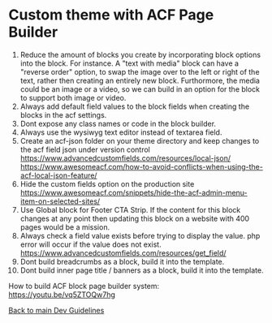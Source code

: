 # Custom theme with ACF Page Builder
1. Reduce the amount of blocks you create by incorporating block options into the block. For instance. A "text with media" block can have a "reverse order" option, to swap the image over to the left or right of the text, rather then creating an entirely new block. Furthormore, the media could be an image or a video, so we can build in an option for the block to support both image or video.
2. Always add default field values to the block fields when creating the blocks in the acf settings. 
3. Dont expose any class names or code in the block builder.
4. Always use the wysiwyg text editor instead of textarea field. 
5. Create an acf-json folder on your theme directory and keep changes to the acf field json under version control https://www.advancedcustomfields.com/resources/local-json/
https://www.awesomeacf.com/how-to-avoid-conflicts-when-using-the-acf-local-json-feature/
5. Hide the custom fields option on the production site https://www.awesomeacf.com/snippets/hide-the-acf-admin-menu-item-on-selected-sites/
6. Use Global block for Footer CTA Strip. If the content for this block changes at any point then updating this block on a website with 400 pages would be a mission.
7. Always check a field value exists before trying to display the value. php error will occur if the value does not exist. https://www.advancedcustomfields.com/resources/get_field/
8. Dont build breadcrumbs as a block, build it into the template.
9. Dont build inner page title / banners as a block, build it into the template.

How to build ACF block page builder system:
https://youtu.be/vq5ZTOQw7hg


[Back to main Dev Guidelines](https://github.com/pixelstorm/coding_guidelines_custom_builds)
